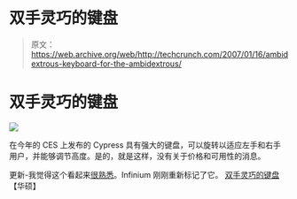 # 双手灵巧的键盘

> 原文：<https://web.archive.org/web/http://techcrunch.com/2007/01/16/ambidextrous-keyboard-for-the-ambidextrous/>

# 双手灵巧的键盘

![](img/d24479441ad88d8c7a4fd0a0d4c05423.png)

在今年的 CES 上发布的 Cypress 具有强大的键盘，可以旋转以适应左手和右手用户，并能够调节高度。是的，就是这样，没有关于价格和可用性的消息。

更新-我觉得这个看起来[很熟悉](https://web.archive.org/web/20210228042028/http://crunchgear.com/2006/10/30/phantom-lapboard-and-alienware-entertainment-center-in-the-wild/)。Infinium 刚刚重新标记了它。
[双手灵巧的键盘](https://web.archive.org/web/20210228042028/http://aving.net/usa/news/default.asp?mode=read&c_num=32852&C_Code=02&mn_name=news)【华硕】